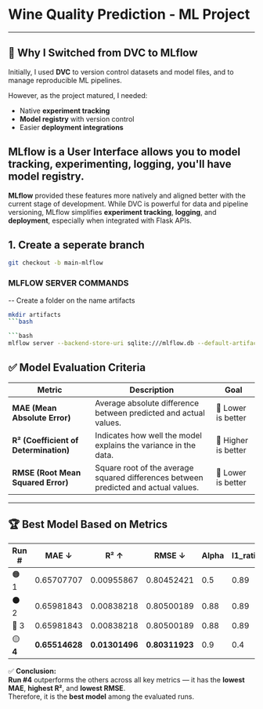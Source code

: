 # Wine Quality Prediction - ML Project
---
## 🚀 Why I Switched from DVC to MLflow

Initially, I used **DVC** to version control datasets and model files, and to manage reproducible ML pipelines.

However, as the project matured, I needed:

- Native **experiment tracking**
- **Model registry** with version control
- Easier **deployment integrations**


## **MLflow** is a User Interface allows you to model tracking, experimenting, logging, you'll have model registry.

**MLflow** provided these features more natively and aligned better with the current stage of development. While DVC is powerful for data and pipeline versioning, MLflow simplifies **experiment tracking**, **logging**, and **deployment**, especially when integrated with Flask APIs.

## 1. Create a seperate branch
```bash
git checkout -b main-mlflow
```

### MLFLOW SERVER COMMANDS

-- Create a folder on the name artifacts
```bash
mkdir artifacts
```bash

```bash
mlflow server --backend-store-uri sqlite:///mlflow.db --default-artifact-root ./artifacts --host 127.0.0.1 -p 1234
```


## ✅ Model Evaluation Criteria

| Metric | Description | Goal |
|--------|-------------|------|
| **MAE (Mean Absolute Error)** | Average absolute difference between predicted and actual values. | 🔽 Lower is better |
| **R² (Coefficient of Determination)** | Indicates how well the model explains the variance in the data. | 🔼 Higher is better |
| **RMSE (Root Mean Squared Error)** | Square root of the average squared differences between predicted and actual values. | 🔽 Lower is better |

---

## 🏆 Best Model Based on Metrics

| Run # | MAE ↓       | R² ↑         | RMSE ↓      | Alpha | l1_ratio |
|-------|-------------|--------------|-------------|--------|----------|
| 🟠 1   | 0.65707707  | 0.00955867   | 0.80452421  | 0.5    | 0.89     |
| ⚫ 2   | 0.65981843  | 0.00838218   | 0.80500189  | 0.88   | 0.89     |
| 🔴 3   | 0.65981843  | 0.00838218   | 0.80500189  | 0.88   | 0.89     |
| 🟡 **4**   | **0.65514628** | **0.01301496** | **0.80311923** | 0.9    | 0.4      |

✅ **Conclusion:**  
**Run #4** outperforms the others across all key metrics — it has the **lowest MAE**, **highest R²**, and **lowest RMSE**.  
Therefore, it is the **best model** among the evaluated runs.
